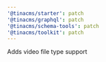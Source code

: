 ```yaml
---
'@tinacms/starter': patch
'@tinacms/graphql': patch
'@tinacms/schema-tools': patch
'@tinacms/toolkit': patch
---
```


Adds video file type support
